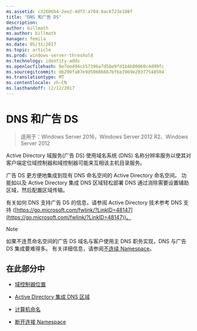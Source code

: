 ```yaml
---
ms.assetid: c32606b4-2ee2-4df3-a704-8ac6723e188f
title: "DNS 和广告 DS"
description: 
author: billmath
ms.author: billmath
manager: femila
ms.date: 05/31/2017
ms.topic: article
ms.prod: windows-server-threshold
ms.technology: identity-adds
ms.openlocfilehash: 8e7ee494c157396a7d58e9fd1b4b80060c4d99fc
ms.sourcegitcommit: db290fa07e9d50686667bfba3969e20377548504
ms.translationtype: MT
ms.contentlocale: zh-CN
ms.lasthandoff: 12/12/2017
---
```

# <a name="dns-and-ad-ds"></a>DNS 和广告 DS

>适用于：Windows Server 2016，Windows Server 2012 R2、Windows Server 2012

Active Directory 域服务(广告 DS) 使用域名系统 (DNS) 名称分辨率服务以使其对客户端定位域控制器和域控制器可能来互相该主机目录服务。  
  
广告 DS 更方便地集成到现有 DNS 命名空间的 Active Directory 命名空间。 功能如以及 Active Directory 集成 DNS 区域轻松部署 DNS 通过消除需要设置辅助区域，然后配置区域传输。  
  
有关如何 DNS 支持广告 DS 的信息，请参阅 Active Directory 技术参考 DNS 支持 ([https://go.microsoft.com/fwlink/?LinkID=48147](https://go.microsoft.com/fwlink/?LinkID=48147))。  
  
> [!NOTE]  
> 如果不连贯命名空间的广告 DS 域名与客户使用主 DNS 职务实现，DNS 与广告 DS 集成要难得多。 有关详细信息，请参阅[不连续 Namespace](../../ad-ds/plan/../../ad-ds/plan/Disjoint-Namespace.md)。  
  
## <a name="in-this-section"></a>在此部分中  
  
-   [域控制器位置](../../ad-ds/plan/Domain-Controller-Location.md)  
  
-   [Active Directory 集成 DNS 区域](../../ad-ds/plan/Active-Directory-Integrated-DNS-Zones.md)  
  
-   [计算机命名](../../ad-ds/plan/Computer-Naming.md)  
  
-   [断开连接 Namespace](../../ad-ds/plan/../../ad-ds/plan/Disjoint-Namespace.md)  
  


